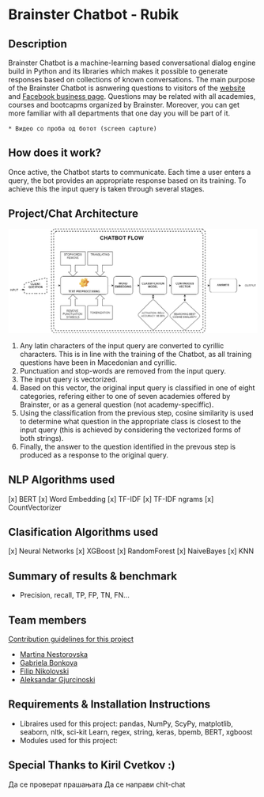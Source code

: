 # Brainster Chatbot - Rubik

## Description
Brainster Chatbot is a machine-learning based conversational dialog engine build in Python and its libraries which makes it possible to generate responses based on collections of known conversations. The main purpose of the Brainster Chatbot is asnwering questions to visitors of the [website](https://brainster.co/) and [Facebook business page](https://www.facebook.com/brainster.co). Questions may be related with all academies, courses and bootcapms organized by Brainster. Moreover, you can get more familiar with all departments that one day you will be part of it.

	* Видео со проба од ботот (screen capture)

## How does it work?
Once active, the Chatbot starts to communicate. Each time a user enters a query, the bot provides an appropriate response based on its training. To achieve this the input query is taken through several stages.

## Project/Chat Architecture
![Chatbot architecture](images/chatbot_flow.png)



1. Any latin characters of the input query are converted to cyrillic characters. This is in line with the training of the Chatbot, as all training questions have been in Macedonian and cyrillic.
2. Punctuation and stop-words are removed from the input query.
3. The input query is vectorized.
4. Based on this vector, the original input query is classified in one of eight categories, refering either to one of seven academies offered by Brainster, or as a general question (not academy-speciffic).
5. Using the classification from the previous step, cosine similarity is used to determine what question in the appropriate class is closest to the input query (this is achieved by considering the vectorized forms of both strings).
6. Finally, the answer to the question identified in the prevous step is produced as a response to the original query.



## NLP Algorithms used
[x] BERT
[x] Word Embedding
[x] TF-IDF
[x] TF-IDF ngrams
[x] CountVectorizer

## Clasification Algorithms used
[x] Neural Networks
[x] XGBoost
[x] RandomForest
[x] NaiveBayes
[x] KNN

## Summary of results & benchmark
* Precision, recall, TP, FP, TN, FN...


## Team members
[Contribution guidelines for this project](CONTRIBUTING.md)

* [Martina Nestorovska](https://www.linkedin.com/in/martina-nestorovska-b367ba8/)
* [Gabriela Bonkova](https://www.linkedin.com/in/gabriela-bonkova-a25607194/)
* [Filip Nikolovski](https://www.linkedin.com/in/filip-nikolovski-a26559ab/)
* [Aleksandar Gjurcinoski](https://www.linkedin.com/in/aleksandar-gjurcinoski-7594a242/)


## Requirements & Installation Instructions
* Libraires used for this project: pandas, NumPy, ScyPy, matplotlib, seaborn, nltk, sci-kit Learn, regex, string, keras, bpemb, BERT, xgboost
* Modules used for this project: 

## Special Thanks to Kiril Cvetkov :)




Да се проверат прашањата
Да се направи chit-chat

